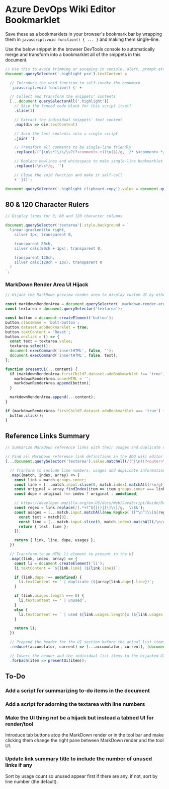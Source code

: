 # Azure DevOps Wiki Editor Bookmarklet

Save these as a bookmarklets in your browser's bookmark bar by wrapping them in
`javascript:void function() { ... }` and making them single-line.

Use the below snippet in the browser DevTools console to automatically merge and
transform into a bookmarklet all of the snippets in this document.

```javascript
// Use this to avoid trimming or escaping in console, alert, prompt etc. and document-not-focused with Clipboard API
document.querySelector('.highlight pre').textContent =

  // Introduce the void function to self-invoke the bookmark
  'javascript:void function() {' +

  // Collect and transform the snippets' contents
  [...document.querySelectorAll('.highlight')]
    // Skip the fenced code block for this script itself
    .slice(1)

    // Extract the individual snippets' text content
    .map(div => div.textContent)

    // Join the text contents into a single script
    .join('')

    // Transform all comments to be single-line friendly
    .replace(/(^|\n\s*)\/\/\s?(?<comment>.+)(\n|$)/g, '/* $<comment> */')

    // Replace newlines and whitespace to make single-line bookmarklet
    .replace(/\n\s*/g, '')

    // Close the void function and make it self-call
    + '}()';

document.querySelector('.highlight clipboard-copy').value = document.querySelector('.highlight pre').textContent;
```

## 80 & 120 Character Rulers

```javascript
// Display lines for 0, 80 and 120 character columns

document.querySelector('textarea').style.background = `
  linear-gradient(to right,
    silver 1px, transparent 0,

    transparent 80ch,
    silver calc(80ch + 1px), transparent 0,

    transparent 120ch,
    silver calc(120ch + 1px), transparent 0
  )
`;
```

### MarkDown Render Area UI Hijack

```javascript
// Hijack the MarkDown preview render area to display custom UI by other scripts

const markdownRenderArea = document.querySelector('.markdown-render-area');
const textarea = document.querySelector('textarea');

const button = document.createElement('button');
button.className = 'bolt-button';
button.dataset.adoBookmarklet = true;
button.textContent = 'Reset';
button.onclick = () => {
  const text = textarea.value;
  textarea.select();
  document.execCommand('insertHTML', false, '');
  document.execCommand('insertHTML', false, text);
};

function presentUi(...content) {
  if (markdownRenderArea.firstChild?.dataset.adoBookmarklet !== 'true') {
    markdownRenderArea.innerHTML = '';
    markdownRenderArea.append(button);
  }

  markdownRenderArea.append(...content);
}

if (markdownRenderArea.firstChild?.dataset.adoBookmarklet === 'true') {
  button.click();
}
```

## Reference Links Summary

```javascript
// Summarize MarkDown reference links with their usages and duplicate detection

// Find all MarkDown reference link definitions in the ADO wiki editor
[...document.querySelector('textarea').value.matchAll(/(^|\n)(?<outer>\[(?<inner>.+)\]):/g)]

  // Tranform to include line numbers, usages and duplicate information
  .map((match, index, array) => {
    const link = match.groups.inner;
    const line = [...match.input.slice(0, match.index).matchAll(/\n/g)].length;
    const original = array.findIndex(item => item.groups.inner === link);
    const dupe = original !== index ? original : undefined;

    // https://developer.mozilla.org/en-US/docs/Web/JavaScript/Guide/Regular_Expressions#escaping
    const regex = link.replace(/[.*+?^${}()|[\]\\]/g, '\\$&');
    const usages = [...match.input.matchAll(new RegExp(`([^\n^]\\[${regex}\\]|[\n^]\\[${regex}\\][^:]|\\]\\[${regex}\\])`, 'g'))].map(match => {
      const text = match[0];
      const line = [...match.input.slice(0, match.index).matchAll(/\n/g)].length;
      return { text, line };
    });

    return { link, line, dupe, usages };
  })

  // Transform to an HTML li element to present in the UI
  .map((link, index, array) => {
    const li = document.createElement('li');
    li.textContent = `${link.link} (${link.line})`;

    if (link.dupe !== undefined) {
      li.textContent += ` | duplicate (${array[link.dupe].line})`;
    }

    if (link.usages.length === 0) {
      li.textContent += ' | unused';
    }
    else {
      li.textContent += ` | used ${link.usages.length}x (${link.usages.map(usage => usage.line).join(', ')})`;
    }

    return li;
  })

  // Prepend the header for the UI section before the actual list items
  .reduce((accumulator, current) => [...accumulator, current], [document.createElement('br'), 'Links:'])

  // Insert the header and the individual list items to the hijacked UI area
  .forEach(item => presentUi(item));
```

## To-Do

### Add a script for summarizing to-do items in the document

### Add a script for adorning the textarea with line numbers

### Make the UI thing not be a hijack but instead a tabbed UI for render/tool

Introduce tab buttons atop the MarkDown render or in the tool bar and make
clicking them change the right pane between MarkDown render and the tool UI.

### Update link summary title to include the number of unused links if any

Sort by usage count so unused appear first if there are any, if not, sort by
line number (the default).
